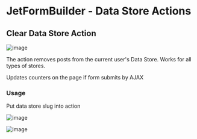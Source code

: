 # JetFormBuilder - Data Store Actions

## Clear Data Store Action

![image](https://github.com/ihslimn/jet-form-builder-data-store-actions/assets/57287929/5f465a74-0038-4f5c-83c5-8d66527a1f21)

The action removes posts from the current user's Data Store.
Works for all types of stores.

Updates counters on the page if form submits by AJAX

### Usage

Put data store slug into action 

![image](https://github.com/ihslimn/jet-form-builder-data-store-actions/assets/57287929/d5ae172f-efcc-479d-a5c7-2cd995ebd61a)

![image](https://github.com/ihslimn/jet-form-builder-data-store-actions/assets/57287929/306e2f08-39db-4850-9e5a-0221d5fd0509)
